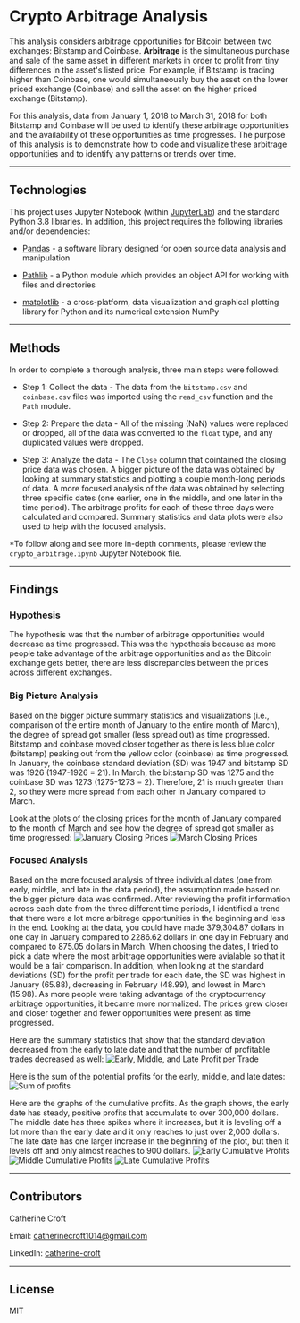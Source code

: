 # Crypto Arbitrage Analysis

This analysis considers arbitrage opportunities for Bitcoin between two exchanges: Bitstamp and Coinbase. **Arbitrage** is the simultaneous purchase and sale of the same asset in different markets in order to profit from tiny differences in the asset's listed price. For example, if Bitstamp is trading higher than Coinbase, one would simultaneously buy the asset on the lower priced exchange (Coinbase) and sell the asset on the higher priced exchange (Bitstamp). 

For this analysis, data from January 1, 2018 to March 31, 2018 for both Bitstamp and Coinbase will be used to identify these arbitrage opportunities and the availability of these opportunities as time progresses. The purpose of this analysis is to demonstrate how to code and visualize these arbitrage opportunities and to identify any patterns or trends over time. 

---

## Technologies
This project uses Jupyter Notebook (within [JupyterLab](https://jupyterlab.readthedocs.io/en/stable/)) and the standard Python 3.8 libraries. In addition, this project requires the following libraries and/or dependencies:

* [Pandas](https://pandas.pydata.org/) - a software library designed for open source data analysis and manipulation

* [Pathlib](https://docs.python.org/3/library/pathlib.html) - a Python module which provides an object API for working with files and directories

* [matplotlib](https://matplotlib.org/) - a cross-platform, data visualization and graphical plotting library for Python and its numerical extension NumPy


---
## Methods

In order to complete a thorough analysis, three main steps were followed:
* Step 1: Collect the data - The data from the `bitstamp.csv` and `coinbase.csv` files was imported using the `read_csv` function and the `Path` module.

* Step 2: Prepare the data - All of the missing (NaN) values were replaced or dropped, all of the data was converted to the `float` type, and any duplicated values were dropped.

* Step 3: Analyze the data - The `Close` column that cointained the closing price data was chosen. A bigger picture of the data was obtained by looking at summary statistics and plotting a couple month-long periods of data. A more focused analysis of the data was obtained by selecting three specific dates (one earlier, one in the middle, and one later in the time period). The arbitrage profits for each of these three days were calculated and compared. Summary statistics and data plots were also used to help with the focused analysis.  

*To follow along and see more in-depth comments, please review the `crypto_arbitrage.ipynb` Jupyter Notebook file.

---
## Findings 

### Hypothesis
The hypothesis was that the number of arbitrage opportunities would decrease as time progressed. This was the hypothesis because as more people take advantage of the arbitrage opportunities and as the Bitcoin exchange gets better, there are less discrepancies between the prices across different exchanges. 

### Big Picture Analysis
Based on the bigger picture summary statistics and visualizations (i.e., comparison of the entire month of January to the entire month of March), the degree of spread got smaller (less spread out) as time progressed. Bitstamp and coinbase moved closer together as there is less blue color (bitstamp) peaking out from the yellow color (coinbase) as time progressed. In January, the coinbase standard deviation (SD) was 1947 and bitstamp SD was 1926 (1947-1926 = 21). In March, the bitstamp SD was 1275 and the coinbase SD was 1273 (1275-1273 = 2). Therefore, 21 is much greater than 2, so they were more spread from each other in January compared to March. 

Look at the plots of the closing prices for the month of January compared to the month of March and see how the degree of spread got smaller as time progressed:
![January Closing Prices](../Screenshots/January_Prices.png)
![March Closing Prices](../Screenshots/March_Prices.png)

### Focused Analysis
Based on the more focused analysis of three individual dates (one from early, middle, and late in the data period), the assumption made based on the bigger picture data was confirmed. After reviewing the profit information across each date from the three different time periods, I identified a trend that there were a lot more arbitrage opportunities in the beginning and less in the end. Looking at the data, you could have made 379,304.87 dollars in one day in January compared to 2286.62 dollars in one day in February and compared to 875.05 dollars in March. When choosing the dates, I tried to pick a date where the most arbitrage opportunities were avialable so that it would be a fair comparison. In addition, when looking at the standard deviations (SD) for the profit per trade for each date, the SD was highest in January (65.88), decreasing in February (48.99), and lowest in March (15.98). As more people were taking advantage of the cryptocurrency arbitrage opportunities, it became more normalized. The prices grew closer and closer together and fewer opportunities were present as time progressed. 

Here are the summary statistics that show that the standard deviation decreased from the early to late date and that the number of profitable trades decreased as well:
![Early, Middle, and Late Profit per Trade](../Screenshots/summary_stats.png)

Here is the sum of the potential profits for the early, middle, and late dates:
![Sum of profits](../Screenshots/Sum_Profits.png)

Here are the graphs of the cumulative profits. As the graph shows, the early date has steady, positive profits that accumulate to over 300,000 dollars. The middle date has three spikes where it increases, but it is leveling off a lot more than the early date and it only reaches to just over 2,000 dollars. The late date has one larger increase in the beginning of the plot, but then it levels off and only almost reaches to 900 dollars.
![Early Cumulative Profits](../Screenshots/Early_Cumulative.png)
![Middle Cumulative Profits](../Screenshots/Middle_Cumulative.png)
![Late Cumulative Profits](../Screenshots/Late_Cumulative.png)

---
## Contributors
Catherine Croft

Email: catherinecroft1014@gmail.com

LinkedIn: [catherine-croft](https://www.linkedin.com/in/catherine-croft-4715481aa/)

---

## License

MIT





